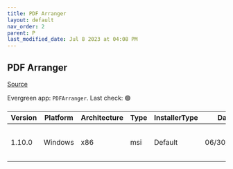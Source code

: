 ```yaml
---
title: PDF Arranger
layout: default
nav_order: 2
parent: P
last_modified_date: Jul 8 2023 at 04:08 PM
---
```


## PDF Arranger

[Source](https://github.com/pdfarranger/pdfarranger/)

Evergreen app: `PDFArranger`. Last check: 🟢

| Version | Platform | Architecture | Type | InstallerType | Date       | Size     | URI                                                                                                                                                                                                                          |
| ------- | -------- | ------------ | ---- | ------------- | ---------- | -------- | ---------------------------------------------------------------------------------------------------------------------------------------------------------------------------------------------------------------------------- |
| 1.10.0  | Windows  | x86          | msi  | Default       | 06/30/2023 | 38374912 | [https://github.com/pdfarranger/pdfarranger/releases/download/1.10.0/pdfarranger-1.10.0-windows-installer.msi](https://github.com/pdfarranger/pdfarranger/releases/download/1.10.0/pdfarranger-1.10.0-windows-installer.msi) |
